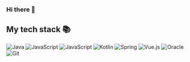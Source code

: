 ### Hi there 👋

<h2> My tech stack 📚 </h2>

![Java](https://img.shields.io/badge/-Java-F05032?style=for-the-badge&logo=java&logoColor=ffffff)
![JavaScript](https://img.shields.io/badge/-JavaScript-%23F7DF1C?style=for-the-badge&logo=Javascript&logoColor=ffffff)
![JavaScript](https://img.shields.io/badge/-JavaScript-%23F7DF1C?style=for-the-badge&logo=Javascript&logoColor=ffffff)
![Kotlin](https://img.shields.io/badge/-Kotlin-blueviolet?style=for-the-badge&logo=Kotlin&logoColor=ffffff)
![Spring](https://img.shields.io/badge/-Spring-43853d?style=for-the-badge&logo=Spring&logoColor=white)
![Vue.js](https://img.shields.io/badge/-Vue.js-222222?style=for-the-badge&logo=Vue.js&logoColor=ffffff)
![Oracle](https://img.shields.io/badge/-Oracle-007ACC?style=for-the-badge&logo=Oracle)
![Git](https://img.shields.io/badge/-Git-F05032?style=for-the-badge&logo=git&logoColor=ffffff)


<!--
**sinsungs/sinsungs** is a ✨ _special_ ✨ repository because its `README.md` (this file) appears on your GitHub profile.

Here are some ideas to get you started:

- 🔭 I’m currently working on ...
- 🌱 I’m currently learning ...
- 👯 I’m looking to collaborate on ...
- 🤔 I’m looking for help with ...
- 💬 Ask me about ...
- 📫 How to reach me: ...
- 😄 Pronouns: ...
- ⚡ Fun fact: ...
-->
